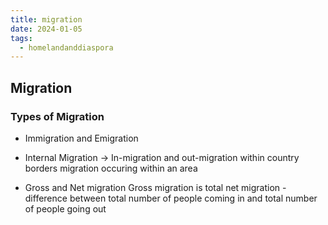 ```yaml
---
title: migration
date: 2024-01-05
tags:
  - homelandanddiaspora
---
```

## Migration 

### Types of Migration
- Immigration and Emigration
	
- Internal Migration -> In-migration and out-migration
	within country borders
	migration occuring within an area 

- Gross and Net migration 
	Gross migration is total 
	net migration - difference between total number of people coming in and total number of people going out


